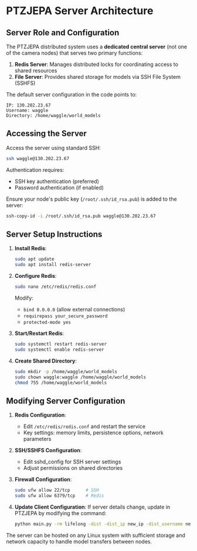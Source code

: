 # PTZJEPA Server Architecture

## Server Role and Configuration

The PTZJEPA distributed system uses a **dedicated central server** (not one of the camera nodes) that serves two primary functions:

1. **Redis Server**: Manages distributed locks for coordinating access to shared resources
2. **File Server**: Provides shared storage for models via SSH File System (SSHFS)

The default server configuration in the code points to:
```
IP: 130.202.23.67
Username: waggle
Directory: /home/waggle/world_models
```

## Accessing the Server

Access the server using standard SSH:

```bash
ssh waggle@130.202.23.67
```

Authentication requires:
- SSH key authentication (preferred)
- Password authentication (if enabled)

Ensure your node's public key (`/root/.ssh/id_rsa.pub`) is added to the server:
```bash
ssh-copy-id -i /root/.ssh/id_rsa.pub waggle@130.202.23.67
```

## Server Setup Instructions

1. **Install Redis**:
   ```bash
   sudo apt update
   sudo apt install redis-server
   ```

2. **Configure Redis**:
   ```bash
   sudo nano /etc/redis/redis.conf
   ```
   Modify:
   - `bind 0.0.0.0` (allow external connections)
   - `requirepass your_secure_password`
   - `protected-mode yes`

3. **Start/Restart Redis**:
   ```bash
   sudo systemctl restart redis-server
   sudo systemctl enable redis-server
   ```

4. **Create Shared Directory**:
   ```bash
   sudo mkdir -p /home/waggle/world_models
   sudo chown waggle:waggle /home/waggle/world_models
   chmod 755 /home/waggle/world_models
   ```

## Modifying Server Configuration

1. **Redis Configuration**:
   - Edit `/etc/redis/redis.conf` and restart the service
   - Key settings: memory limits, persistence options, network parameters

2. **SSH/SSHFS Configuration**:
   - Edit sshd_config for SSH server settings
   - Adjust permissions on shared directories

3. **Firewall Configuration**:
   ```bash
   sudo ufw allow 22/tcp      # SSH
   sudo ufw allow 6379/tcp    # Redis
   ```

4. **Update Client Configuration**:
   If server details change, update in PTZJEPA by modifying the command:
   ```bash
   python main.py -rm lifelong -dist -dist_ip new_ip -dist_username new_user -dist_host_directory new_path
   ```

The server can be hosted on any Linux system with sufficient storage and network capacity to handle model transfers between nodes.